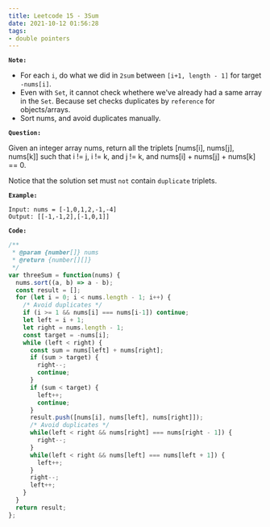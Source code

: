 ```yaml
---
title: Leetcode 15 - 3Sum
date: 2021-10-12 01:56:28
tags:
- double pointers
---
```

**`Note:`**
- For each `i`, do what we did in `2sum` between `[i+1, length - 1]` for target `-nums[i]`.
- Even with `Set`, it cannot check whethere we've already had a same array in the `Set`. Because set checks duplicates by `reference` for objects/arrays.
- Sort nums, and avoid duplicates manually.

**`Question:`**

Given an integer array nums, return all the triplets [nums[i], nums[j], nums[k]] such that i != j, i != k, and j != k, and nums[i] + nums[j] + nums[k] == 0.

Notice that the solution set must `not` contain `duplicate` triplets.

**`Example:`**
```
Input: nums = [-1,0,1,2,-1,-4]
Output: [[-1,-1,2],[-1,0,1]]
```

**`Code:`**
```javascript
/**
 * @param {number[]} nums
 * @return {number[][]}
 */
var threeSum = function(nums) {
  nums.sort((a, b) => a - b);
  const result = [];
  for (let i = 0; i < nums.length - 1; i++) {
    /* Avoid duplicates */
    if (i >= 1 && nums[i] === nums[i-1]) continue;
    let left = i + 1;
    let right = nums.length - 1;
    const target = -nums[i];
    while (left < right) {
      const sum = nums[left] + nums[right];
      if (sum > target) {
        right--;
        continue;
      }
      if (sum < target) {
        left++;
        continue;
      }
      result.push([nums[i], nums[left], nums[right]]);
      /* Avoid duplicates */
      while(left < right && nums[right] === nums[right - 1]) {
        right--;
      }
      while(left < right && nums[left] === nums[left + 1]) {
        left++;
      }
      right--;
      left++;
    }
  }
  return result;
};
```